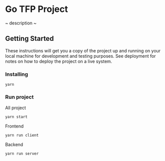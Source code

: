 # Go TFP Project

 ~ description ~

## Getting Started

These instructions will get you a copy of the project up and running on your local machine for development and testing purposes. See deployment for notes on how to deploy the project on a live system.

### Installing

```
yarn
```

### Run project

All project

```
yarn start
```

Frontend

```
yarn run client
```

Backend

```
yarn run server
```
